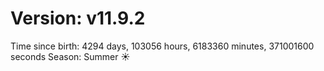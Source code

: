 # Version: v11.9.2
Time since birth: 4294 days, 103056 hours, 6183360 minutes, 371001600 seconds
Season: Summer ☀️
